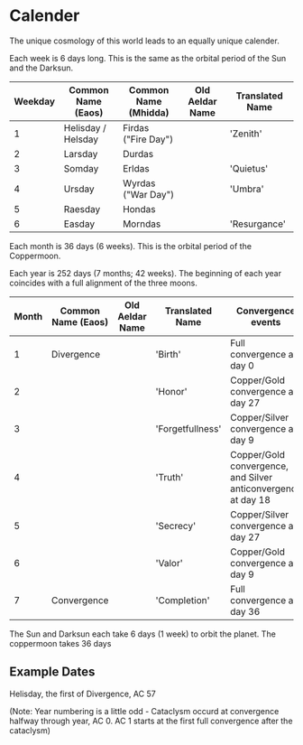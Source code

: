 # Calender

The unique cosmology of this world leads to an equally unique calender.

Each week is 6 days long. This is the same as the orbital period of the
Sun and the Darksun.

| Weekday | Common Name (Eaos) | Common Name (Mhidda) | Old Aeldar Name | Translated Name  |
|---------|--------------------|----------------------|-----------------|------------------|     
| 1       | Helisday / Helsday | Firdas ("Fire Day")  |                 | 'Zenith'         |
| 2       | Larsday            | Durdas               |                 |  |
| 3       | Somday             | Erldas               |                 | 'Quietus'        |
| 4       | Ursday             | Wyrdas ("War Day")   |                 | 'Umbra' |
| 5       | Raesday            | Hondas               |                 |  |
| 6       | Easday             | Morndas              |                 | 'Resurgance'     |

Each month is 36 days (6 weeks). This is the orbital period of the
Coppermoon.

Each year is 252 days (7 months; 42 weeks). The beginning of each year
coincides with a full alignment of the three moons.

| Month | Common Name (Eaos) | Old Aeldar Name | Translated Name | Convergence events |
|-------|--------------------|-----------------|-----------------|--------------------|     
| 1     | Divergence         |                 | 'Birth'         | Full convergence at day 0 |
| 2     |                    |                 | 'Honor'         | Copper/Gold convergence at day 27 |
| 3     |                    |                 | 'Forgetfullness'| Copper/Silver convergence at day 9 |
| 4     |                    |                 | 'Truth'         | Copper/Gold convergence, and Silver anticonvergence at day 18 |
| 5     |                    |                 | 'Secrecy'       | Copper/Silver convergence at day 27 |
| 6     |                    |                 | 'Valor'         | Copper/Gold convergence at day 9 |
| 7     | Convergence        |                 | 'Completion'    | Full convergence at day 36 |
      
The Sun and Darksun each take 6 days (1 week) to orbit the planet. The
coppermoon takes 36 days


## Example Dates



Helisday, the first of Divergence, AC 57

(Note: Year numbering is a little odd - Cataclysm occurd at convergence halfway through year, AC 0. AC 1 starts at the first full convergence after the cataclysm)